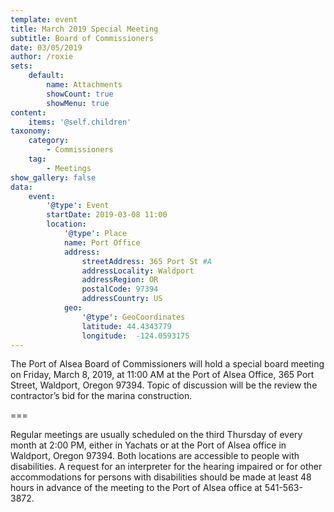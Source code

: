 ```yaml
---
template: event
title: March 2019 Special Meeting
subtitle: Board of Commissioners
date: 03/05/2019
author: /roxie
sets:
    default:
        name: Attachments
        showCount: true
        showMenu: true
content:
    items: '@self.children'
taxonomy:
    category: 
        - Commissioners
    tag: 
        - Meetings
show_gallery: false
data:
    event:
        '@type': Event
        startDate: 2019-03-08 11:00
        location:
            '@type': Place
            name: Port Office
            address:
                streetAddress: 365 Port St #A
                addressLocality: Waldport
                addressRegion: OR
                postalCode: 97394
                addressCountry: US
            geo:
                '@type': GeoCoordinates
                latitude: 44.4343779
                longitude:  -124.0593175 
---
```


The Port of Alsea Board of Commissioners will hold a special board meeting on Friday, March 8, 2019, at 11:00 AM at the Port of Alsea Office, 365 Port Street, Waldport, Oregon 97394. Topic of discussion will be the review the contractor’s bid for the marina construction.

===



Regular meetings are usually scheduled on the third Thursday of every month at 2:00 PM, either in Yachats or at the Port of Alsea office in Waldport, Oregon 97394. Both locations are accessible to people with disabilities. A request for an interpreter for the hearing impaired or for other accommodations for persons with disabilities should be made at least 48 hours in advance of the meeting to the Port of Alsea office at 541-563-3872.


